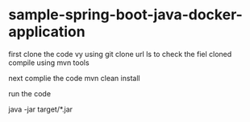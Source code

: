 # sample-spring-boot-java-docker-application

first clone the code 
vy using git clone url
ls to check the fiel cloned  
compile using mvn tools

next complie the code
mvn clean install

run the code

java -jar target/*.jar
